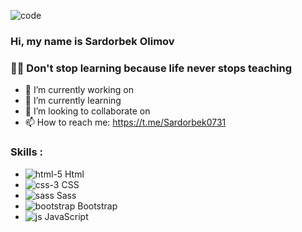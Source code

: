 ![code](https://github.com/Sardorbek0731/sardorbek0731/assets/98644551/f25d2552-373d-4318-a3be-9f84c251982b)
### Hi, my name is Sardorbek Olimov

### 👨‍🎓 Don't stop learning because life never stops teaching

- 🔭 I’m currently working on                                 
- 🌱 I’m currently learning                                   
- 👯 I’m looking to collaborate on                            
- 📫 How to reach me: https://t.me/Sardorbek0731

### Skills :                                                  
  - ![html-5](https://github.com/Sardorbek0731/sardorbek0731/assets/98644551/34943fec-6049-4c60-ae53-783f4bab4c85) Html
  - ![css-3](https://github.com/Sardorbek0731/sardorbek0731/assets/98644551/9741a6a8-42d3-4511-99d3-413e9aa91545) CSS
  - ![sass](https://github.com/Sardorbek0731/sardorbek0731/assets/98644551/3a9fb637-7ae4-470e-874d-bed94d9cb079) Sass
  - ![bootstrap](https://github.com/Sardorbek0731/sardorbek0731/assets/98644551/d8f93e42-ace2-4e8b-b993-028f8205943d) Bootstrap
  - ![js](https://github.com/Sardorbek0731/sardorbek0731/assets/98644551/a4767802-06da-4913-9794-560b3bcddc10) JavaScript
